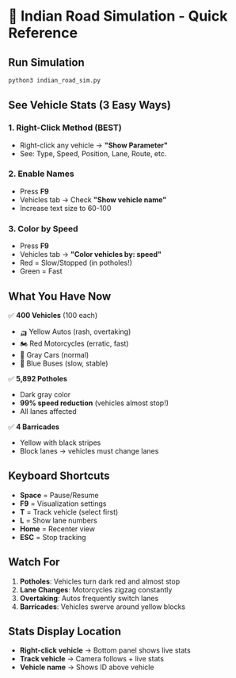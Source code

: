 # 🚗 Indian Road Simulation - Quick Reference

## Run Simulation
```bash
python3 indian_road_sim.py
```

## See Vehicle Stats (3 Easy Ways)

### 1. Right-Click Method (BEST)
- Right-click any vehicle → **"Show Parameter"**
- See: Type, Speed, Position, Lane, Route, etc.

### 2. Enable Names
- Press **F9**
- Vehicles tab → Check **"Show vehicle name"**
- Increase text size to 60-100

### 3. Color by Speed
- Press **F9**
- Vehicles tab → **"Color vehicles by: speed"**
- Red = Slow/Stopped (in potholes!)
- Green = Fast

## What You Have Now

✅ **400 Vehicles** (100 each)
- 🛺 Yellow Autos (rash, overtaking)
- 🏍️ Red Motorcycles (erratic, fast)
- 🚗 Gray Cars (normal)
- 🚌 Blue Buses (slow, stable)

✅ **5,892 Potholes** 
- Dark gray color
- **99% speed reduction** (vehicles almost stop!)
- All lanes affected

✅ **4 Barricades**
- Yellow with black stripes
- Block lanes → vehicles must change lanes

## Keyboard Shortcuts
- **Space** = Pause/Resume
- **F9** = Visualization settings
- **T** = Track vehicle (select first)
- **L** = Show lane numbers
- **Home** = Recenter view
- **ESC** = Stop tracking

## Watch For
1. **Potholes**: Vehicles turn dark red and almost stop
2. **Lane Changes**: Motorcycles zigzag constantly
3. **Overtaking**: Autos frequently switch lanes
4. **Barricades**: Vehicles swerve around yellow blocks

## Stats Display Location
- **Right-click vehicle** → Bottom panel shows live stats
- **Track vehicle** → Camera follows + live stats
- **Vehicle name** → Shows ID above vehicle

